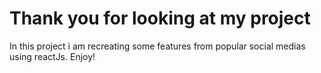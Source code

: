 # Thank you for looking at my project

In this project i am recreating some features from popular social medias using reactJs. Enjoy!

